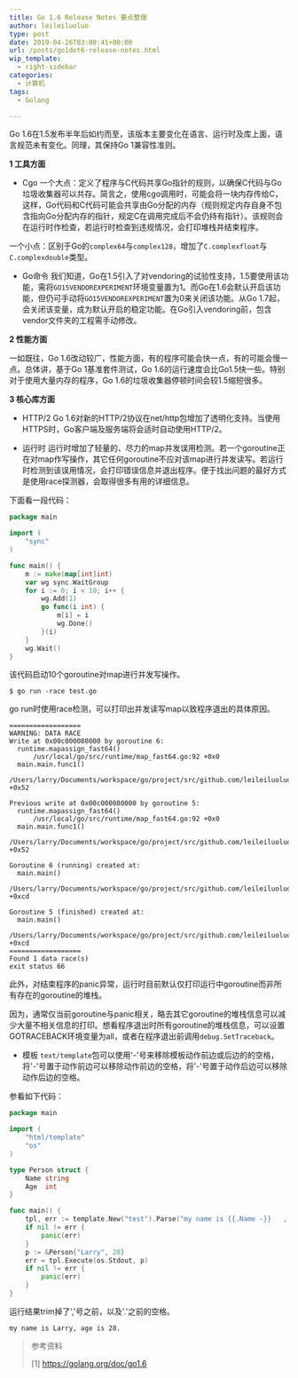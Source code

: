 ```yaml
---
title: Go 1.6 Release Notes 要点整理
author: leileiluoluo
type: post
date: 2019-04-26T03:00:41+00:00
url: /posts/go1dot6-release-notes.html
wip_template:
  - right-sidebar
categories:
  - 计算机
tags:
  - Golang

---
```

Go 1.6在1.5发布半年后如约而至，该版本主要变化在语言、运行时及库上面，语言规范未有变化。同理，其保持Go 1兼容性准则。

**1 工具方面**

  * Cgo
一个大点：定义了程序与C代码共享Go指针的规则，以确保C代码与Go垃圾收集器可以共存。简言之，使用cgo调用时，可能会将一块内存传给C，这样，Go代码和C代码可能会共享由Go分配的内存（规则规定内存自身不包含指向Go分配内存的指针，规定C在调用完成后不会仍持有指针）。该规则会在运行时作检查，若运行时检查到违规情况，会打印堆栈并结束程序。
  
一个小点：区别于Go的`complex64`与`complex128`，增加了`C.complexfloat`与`C.complexdouble`类型。

  * Go命令
我们知道，Go在1.5引入了对vendoring的试验性支持，1.5要使用该功能，需将`GO15VENDOREXPERIMENT`环境变量置为1。而Go在1.6会默认开启该功能，但仍可手动将`GO15VENDOREXPERIMENT`置为0来关闭该功能。从Go 1.7起，会关闭该变量，成为默认开启的稳定功能。在Go引入vendoring前，包含vendor文件夹的工程需手动修改。

**2 性能方面**
  
一如既往，Go 1.6改动较广，性能方面，有的程序可能会快一点，有的可能会慢一点。总体讲，基于Go 1基准套件测试，Go 1.6的运行速度会比Go1.5快一些。特别对于使用大量内存的程序，Go 1.6的垃圾收集器停顿时间会较1.5缩短很多。

**3 核心库方面**

  * HTTP/2
Go 1.6对新的HTTP/2协议在net/http包增加了透明化支持。当使用HTTPS时，Go客户端及服务端将会适时自动使用HTTP/2。

  * 运行时
运行时增加了轻量的、尽力的map并发误用检测。若一个goroutine正在对map作写操作，其它任何goroutine不应对该map进行并发读写。若运行时检测到该误用情况，会打印错误信息并退出程序。便于找出问题的最好方式是使用race探测器，会取得很多有用的详细信息。
  
下面看一段代码：

```go
package main

import (
    "sync"
)

func main() {
    m := make(map[int]int)
    var wg sync.WaitGroup
    for i := 0; i < 10; i++ {
        wg.Add(1)
        go func(i int) {
            m[i] = i
            wg.Done()
        }(i)
    }
    wg.Wait()
}
```

该代码启动10个goroutine对map进行并发写操作。

```shell
$ go run -race test.go
```

go run时使用race检测，可以打印出并发读写map以致程序退出的具体原因。

```
==================
WARNING: DATA RACE
Write at 0x00c000080000 by goroutine 6:
  runtime.mapassign_fast64()
      /usr/local/go/src/runtime/map_fast64.go:92 +0x0
  main.main.func1()
      /Users/larry/Documents/workspace/go/project/src/github.com/leileiluoluo/test/test.go:13 +0x52

Previous write at 0x00c000080000 by goroutine 5:
  runtime.mapassign_fast64()
      /usr/local/go/src/runtime/map_fast64.go:92 +0x0
  main.main.func1()
      /Users/larry/Documents/workspace/go/project/src/github.com/leileiluoluo/test/test.go:13 +0x52

Goroutine 6 (running) created at:
  main.main()
      /Users/larry/Documents/workspace/go/project/src/github.com/leileiluoluo/test/test.go:12 +0xcd

Goroutine 5 (finished) created at:
  main.main()
      /Users/larry/Documents/workspace/go/project/src/github.com/leileiluoluo/test/test.go:12 +0xcd
==================
Found 1 data race(s)
exit status 66
```

此外，对结束程序的panic异常，运行时目前默认仅打印运行中goroutine而非所有存在的goroutine的堆栈。
  
因为，通常仅当前goroutine与panic相关，略去其它goroutine的堆栈信息可以减少大量不相关信息的打印。想看程序退出时所有goroutine的堆栈信息，可以设置GOTRACEBACK环境变量为all，或者在程序退出前调用`debug.SetTraceback`。

  * 模板
`text/template`包可以使用'-'号来移除模板动作前边或后边的的空格，将'-'号置于动作前边可以移除动作前边的空格，将'-'号置于动作后边可以移除动作后边的空格。
  
参看如下代码：

```go
package main

import (
    "html/template"
    "os"
)

type Person struct {
    Name string
    Age  int
}

func main() {
    tpl, err := template.New("test").Parse("my name is {{.Name -}}   , age is {{.Age -}}  .")
    if nil != err {
        panic(err)
    }
    p := &Person{"Larry", 28}
    err = tpl.Execute(os.Stdout, p)
    if nil != err {
        panic(err)
    }
}
```

运行结果trim掉了','号之前，以及'.'之前的空格。

```
my name is Larry, age is 28.
```

> 参考资料
>
> [1]&nbsp;<a href="https://golang.org/doc/go1.6" target="blank">https://golang.org/doc/go1.6</a>